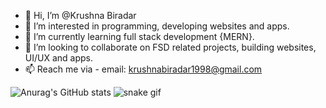 - 👋 Hi, I’m @Krushna Biradar
- 👀 I’m interested in programming, developing websites and apps.
- 🌱 I’m currently learning full stack development {MERN}.
- 💞️ I’m looking to collaborate on FSD related projects, building websites, UI/UX and apps.
- 📫 Reach me via - email: krushnabiradar1998@gmail.com

![Anurag's GitHub stats](https://github-readme-stats.vercel.app/api?username=krushnabiradar&show_icons=true&theme=cobalt)
![snake gif](https://github.com/krushnabiradar/krushnabiradar/blob/output/github-contribution-grid-snake.gif)




